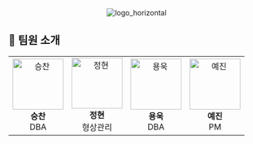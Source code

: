 <div align="center">
  <img src="https://github.com/user-attachments/assets/9ef6cad7-b464-4234-bf09-4b57d1b3d8e4" alt="logo_horizontal">
</div>

## 👥 팀원 소개

<div align="center">
  <table>
    <tr>
      <td align="center">
        <img src="" width="100" alt="승찬">
        <br />
        <strong>승찬</strong>
        <br />
        DBA
      </td>
      <td align="center">
        <img src="/path/to/profile2.png" width="100" alt="정현">
        <br />
        <strong>정현</strong>
        <br />
        형상관리
      </td>
      <td align="center">
        <img src="/path/to/profile3.png" width="100" alt="용욱">
        <br />
        <strong>용욱</strong>
        <br />
        DBA
      </td>
      <td align="center">
      <img src="https://github.com/user-attachments/assets/4e722741-d7eb-459a-8d81-9a6290e130c4" width="100" alt="예진">
        <br />
        <strong>예진</strong>
        <br />
        PM
      </td>
    </tr>
  </table>
</div>

